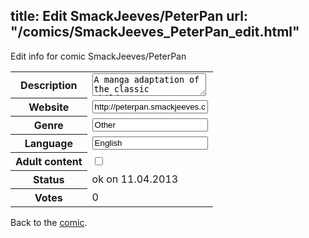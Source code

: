 title: Edit SmackJeeves/PeterPan
url: "/comics/SmackJeeves_PeterPan_edit.html"
---
Edit info for comic SmackJeeves/PeterPan

<form name="comic" action="http://gaepostmail.appengine.com/comic" name="post">
<table class="comicinfo">
<tr>
<th>Description</th><td><textarea name="description">A manga adaptation of the classic children's story Peter Pan. Closely following J.M. Barrie's original story, come follow the adventures of Peter and the Darling children in Neverland! If you've never read the book, here's your chance to experience the real story! If you have, and enjoyed it, then this is the comic for you! If you like the comic, and have Facebook, pop on over to Tria Elf9's Neverland, the FB page for the comic! It updates with the current pages on deviantart. Hope to see you there! https://www.facebook.com/TriaElf9sNeverland Peter Pan is also posted to Deviant art: http://triaelf9.deviantart.com/gallery/32562528 And on Manga Magazine: http://www.mangamagazine.net/manga-and-comics/Peter-Pan/detail-page/798?lang=en</textarea></td>
</tr>
<tr>
<th>Website</th><td><input type="text" name="url" value="http://peterpan.smackjeeves.com/comics/"/></td>
</tr>
<tr>
<th>Genre</th><td><input type="text" name="genre" value="Other"/></td>
</tr>
<tr>
<th>Language</th><td><input type="text" name="language" value="English"/></td>
</tr>
<tr>
<th>Adult content</th><td><input type="checkbox" name="adult" value="adult" /></td>
</tr>
<tr>
<th>Status</th><td>ok on 11.04.2013</td>
</tr>
<tr>
<th>Votes</th><td>0</div></td>
</tr>
</table>
</form>

Back to the [comic](/comics/SmackJeeves_PeterPan.html).
